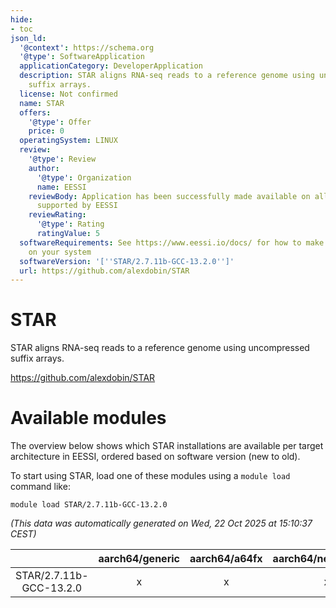 ```yaml
---
hide:
- toc
json_ld:
  '@context': https://schema.org
  '@type': SoftwareApplication
  applicationCategory: DeveloperApplication
  description: STAR aligns RNA-seq reads to a reference genome using uncompressed
    suffix arrays.
  license: Not confirmed
  name: STAR
  offers:
    '@type': Offer
    price: 0
  operatingSystem: LINUX
  review:
    '@type': Review
    author:
      '@type': Organization
      name: EESSI
    reviewBody: Application has been successfully made available on all architectures
      supported by EESSI
    reviewRating:
      '@type': Rating
      ratingValue: 5
  softwareRequirements: See https://www.eessi.io/docs/ for how to make EESSI available
    on your system
  softwareVersion: '[''STAR/2.7.11b-GCC-13.2.0'']'
  url: https://github.com/alexdobin/STAR
---
```


STAR
====


STAR aligns RNA-seq reads to a reference genome using uncompressed suffix arrays.

https://github.com/alexdobin/STAR
# Available modules


The overview below shows which STAR installations are available per target architecture in EESSI, ordered based on software version (new to old).

To start using STAR, load one of these modules using a `module load` command like:

```shell
module load STAR/2.7.11b-GCC-13.2.0
```

*(This data was automatically generated on Wed, 22 Oct 2025 at 15:10:37 CEST)*

| |aarch64/generic|aarch64/a64fx|aarch64/neoverse_n1|aarch64/neoverse_v1|aarch64/nvidia/grace|x86_64/generic|x86_64/amd/zen2|x86_64/amd/zen3|x86_64/amd/zen4|x86_64/intel/cascadelake|x86_64/intel/haswell|x86_64/intel/icelake|x86_64/intel/sapphirerapids|x86_64/intel/skylake_avx512|
| :---: | :---: | :---: | :---: | :---: | :---: | :---: | :---: | :---: | :---: | :---: | :---: | :---: | :---: | :---: |
|STAR/2.7.11b-GCC-13.2.0|x|x|x|x|x|x|x|x|x|x|x|x|x|x|
